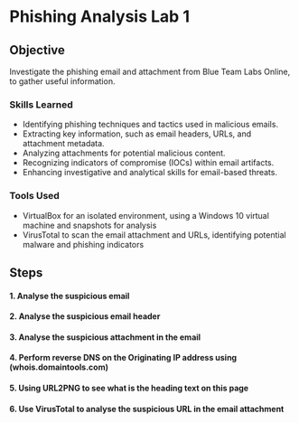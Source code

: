# Phishing Analysis Lab 1

## Objective

Investigate the phishing email and attachment from Blue Team Labs Online, to gather useful information.

### Skills Learned

- Identifying phishing techniques and tactics used in malicious emails.
- Extracting key information, such as email headers, URLs, and attachment metadata.
- Analyzing attachments for potential malicious content.
- Recognizing indicators of compromise (IOCs) within email artifacts.
- Enhancing investigative and analytical skills for email-based threats.

### Tools Used

- VirtualBox for an isolated environment, using a Windows 10 virtual machine and snapshots for analysis
- VirusTotal to scan the email attachment and URLs, identifying potential malware and phishing indicators
  
## Steps
#### 1. Analyse the suspicious email
#### 2. Analyse the suspicious email header
#### 3. Analyse the suspicious attachment in the email 
#### 4. Perform reverse DNS on the Originating IP address using (whois.domaintools.com)
#### 5. Using URL2PNG to see what is the heading text on this page
#### 6. Use VirusTotal to analyse the suspicious URL in the email attachment

